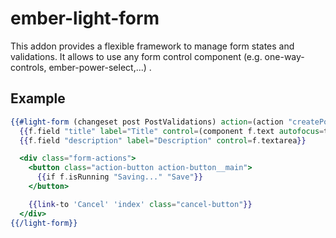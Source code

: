 # ember-light-form

This addon provides a flexible framework to manage form states and validations.
It allows to use any form control component (e.g. one-way-controls, ember-power-select,...) .

## Example

```hbs
{{#light-form (changeset post PostValidations) action=(action "createPost") as |f| }}
  {{f.field "title" label="Title" control=(component f.text autofocus=true)}}
  {{f.field "description" label="Description" control=f.textarea}}

  <div class="form-actions">
    <button class="action-button action-button__main">
      {{if f.isRunning "Saving..." "Save"}}
    </button>

    {{link-to 'Cancel' 'index' class="cancel-button"}}
  </div>
{{/light-form}}
```

